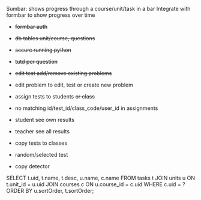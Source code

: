 Sumbar: shows progress through a course/unit/task in a bar
Integrate with formbar to show progress over time

- ~~formbar auth~~
- ~~db tables unit/course, questions~~
- ~~secure running python~~
- ~~tutd per question~~

- ~~edit test add/remove existing problems~~
- edit problem to edit, test or create new problem
- assign tests to students ~~or class~~
- no matching id/test_id/class_code/user_id in assignments

- student see own results
- teacher see all results
- copy tests to classes
- random/selected test
- copy detector

SELECT t.uid, t.name, t.desc, u.name, c.name FROM tasks t JOIN units u ON t.unit_id = u.uid JOIN courses c ON u.course_id = c.uid WHERE c.uid = ? ORDER BY u.sortOrder, t.sortOrder;